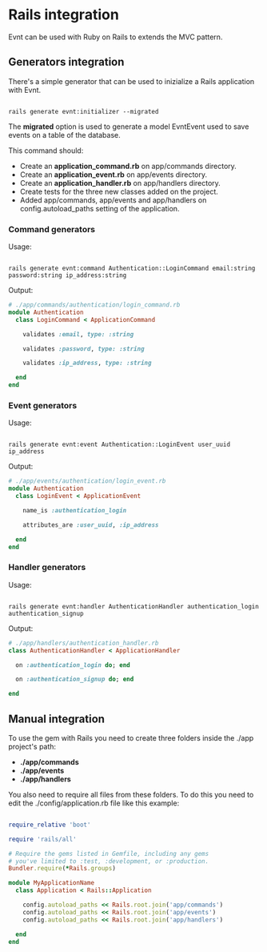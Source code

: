 # Rails integration

Evnt can be used with Ruby on Rails to extends the MVC pattern.

## Generators integration

There's a simple generator that can be used to inizialize a Rails application with Evnt.

```shell

rails generate evnt:initializer --migrated

```

The **migrated** option is used to generate a model EvntEvent used to save events on a table of the database.

This command should:

- Create an **application_command.rb** on app/commands directory.
- Create an **application_event.rb** on app/events directory.
- Create an **application_handler.rb** on app/handlers directory.
- Create tests for the three new classes added on the project.
- Added app/commands, app/events and app/handlers on config.autoload_paths setting of the application.

### Command generators

Usage:

```shell

rails generate evnt:command Authentication::LoginCommand email:string password:string ip_address:string

```

Output:

```ruby
# ./app/commands/authentication/login_command.rb
module Authentication
  class LoginCommand < ApplicationCommand

    validates :email, type: :string

    validates :password, type: :string

    validates :ip_address, type: :string

  end
end
```

### Event generators

Usage:

```shell

rails generate evnt:event Authentication::LoginEvent user_uuid ip_address

```

Output:

```ruby
# ./app/events/authentication/login_event.rb
module Authentication
  class LoginEvent < ApplicationEvent

    name_is :authentication_login

    attributes_are :user_uuid, :ip_address

  end
end
```

### Handler generators

Usage:

```shell

rails generate evnt:handler AuthenticationHandler authentication_login authentication_signup

```

Output:

```ruby
# ./app/handlers/authentication_handler.rb
class AuthenticationHandler < ApplicationHandler

  on :authentication_login do; end

  on :authentication_signup do; end

end
```

## Manual integration

To use the gem with Rails you need to create three folders inside the ./app project's path:

- **./app/commands**
- **./app/events**
- **./app/handlers**

You also need to require all files from these folders. To do this you need to edit the ./config/application.rb file like this example:

```ruby

require_relative 'boot'

require 'rails/all'

# Require the gems listed in Gemfile, including any gems
# you've limited to :test, :development, or :production.
Bundler.require(*Rails.groups)

module MyApplicationName
  class Application < Rails::Application

    config.autoload_paths << Rails.root.join('app/commands')
    config.autoload_paths << Rails.root.join('app/events')
    config.autoload_paths << Rails.root.join('app/handlers')

  end
end

```